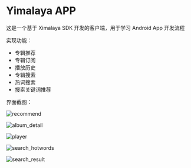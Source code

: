 # Yimalaya APP

这是一个基于 Ximalaya SDK 开发的客户端，用于学习 Android App 开发流程


实现功能：

* 专辑推荐
* 专辑订阅
* 播放历史
* 专辑搜索
* 热词搜索
* 搜索关键词推荐

界面截图：

![recommend](doc/image/recommend.jpg)



![album_detail](doc/image/album_detail.jpg)

![player](doc/image/player.jpg)



![search_hotwords](doc/image/search_hotwords.jpg)

![search_result](doc/image/search_result.jpg)